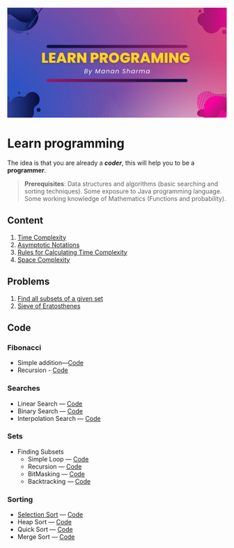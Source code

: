 ![Learn Programming](./Assets/Learn%20PROGRAMING.png)

# Learn programming

The idea is that you are already a ***coder***, this will help you to be a **programmer**.

> **Prerequisites**: Data structures and algorithms (basic searching and sorting techniques). Some exposure to Java
> programming language. Some working knowledge of Mathematics (Functions and probability).

## Content

1. [Time Complexity](./Notes/TimeComplexity.md)
2. [Asymptotic Notations](./Notes/AsymptoticNotations.md)
3. [Rules for Calculating Time Complexity](./Notes/RulesForCalculatingTimeComplexity.md)
4. [Space Complexity](./Notes/SpaceComplexity.md)

## Problems

1. [Find all subsets of a given set](./Notes/Problems/FindAllSubsetsOfSet.md)
2. [Sieve of Eratosthenes](./Notes/Problems/SieveOfEratosthenes.md)

## Code

### Fibonacci

- Simple addition—[Code](./src/main/java/io/github/drmanan/learn/fibonacci/FibonacciSimple.java)
- Recursion - [Code](./src/main/java/io/github/drmanan/learn/fibonacci/FibonacciRecursion.java)

### Searches

- Linear Search — [Code](./src/main/java/io/github/drmanan/learn/search/LinearSearch.java)
- Binary Search — [Code](./src/main/java/io/github/drmanan/learn/search/BinarySearch.java)
- Interpolation Search — [Code](./src/main/java/io/github/drmanan/learn/search/interpolationSearch.java)

### Sets

- Finding Subsets
    - Simple Loop — [Code](./src/main/java/io/github/drmanan/learn/sets/FindSubsetsLoop.java)
    - Recursion — [Code](./src/main/java/io/github/drmanan/learn/sets/FindSubsetsRecursion.java)
    - BitMasking — [Code](./src/main/java/io/github/drmanan/learn/sets/FindSubsetsBitMasking.java)
    - Backtracking — [Code](./src/main/java/io/github/drmanan/learn/sets/FindSubsetsBacktracking.java)

### Sorting

- [Selection Sort](Notes/Code/SelectionSort.md) — [Code](./src/main/java/io/github/drmanan/learn/sort/SelectionSorting.java)
- Heap Sort — [Code](./src/main/java/io/github/drmanan/learn/sort/HeapSort.java)
- Quick Sort — [Code](./src/main/java/io/github/drmanan/learn/sort/QuickSorting.java)
- Merge Sort — [Code](./src/main/java/io/github/drmanan/learn/sort/MergeSort.java)
